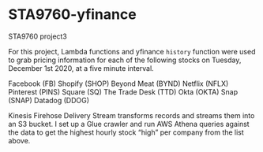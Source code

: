 # STA9760-yfinance
STA9760 project3

For this project, Lambda functions and yfinance `history` function were used to grab pricing information for each of the following stocks on Tuesday, December 1st 2020, at a five minute interval.

Facebook (FB)
Shopify (SHOP)
Beyond Meat (BYND)
Netflix (NFLX)
Pinterest (PINS)
Square (SQ)
The Trade Desk (TTD)
Okta (OKTA)
Snap (SNAP)
Datadog (DDOG)

Kinesis Firehose Delivery Stream transforms records and streams them into an S3 bucket. I set up a Glue crawler and run AWS Athena queries against the data to get the highest hourly stock “high” per company from the list above.

